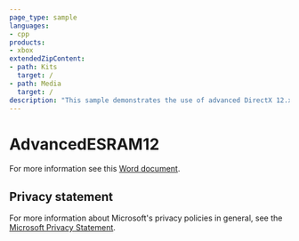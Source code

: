```yaml
---
page_type: sample
languages:
- cpp
products:
- xbox
extendedZipContent:
- path: Kits
  target: /
- path: Media
  target: /
description: "This sample demonstrates the use of advanced DirectX 12.x memory features on Xbox One to effectively alias memory for Direct3D resources."
---
```


# AdvancedESRAM12

For more information see this [Word document](https://github.com/microsoft/Xbox-ATG-Samples/blob/master/XDKSamples/Graphics/AdvancedESRAM12/ReadMe.docx).

## Privacy statement

For more information about Microsoft's privacy policies in general, see the [Microsoft Privacy Statement](https://privacy.microsoft.com/privacystatement/).
